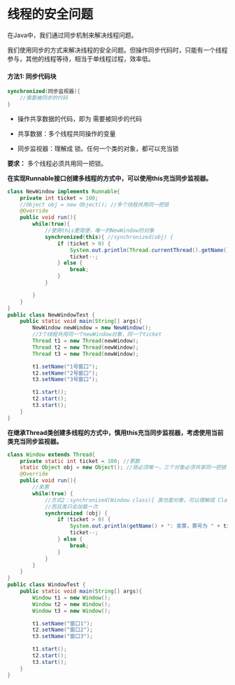 # 线程的安全问题

在Java中，我们通过同步机制来解决线程问题。

我们使用同步的方式来解决线程的安全问题。但操作同步代码时，只能有一个线程参与，其他的线程等待，相当于单线程过程，效率低。

#### 方法1: 同步代码块

```java
synchronized(同步监视器){
    //需要被同步的代码
}
```

+ 操作共享数据的代码，即为 需要被同步的代码

+ 共享数据：多个线程共同操作的变量

+ 同步监视器：理解成 锁。任何一个类的对象，都可以充当锁

**要求：** 多个线程必须共用同一把锁。



**在实现Runnable接口创建多线程的方式中，可以使用this充当同步监视器。**

```java
class NewWindow implements Runnable{
    private int ticket = 100;
    //Object obj = new Object(); //多个线程共用同一把锁
    @Override
    public void run(){
        while(true){
            //使用this更简便，唯一的NewWindow的对象
            synchronized(this){ //synchronized(obj) {
                if (ticket > 0) {
                    System.out.println(Thread.currentThread().getName() + ":卖票，票号 " + ticket);
                    ticket--;
                } else {
                    break;
                }
            }

        }
    }
}
public class NewWindowTest {
    public static void main(String[] args){
        NewWindow newWindow = new NewWindow();
        //3个线程共用同一个newWindow对象，同一个ticket
        Thread t1 = new Thread(newWindow);
        Thread t2 = new Thread(newWindow);
        Thread t3 = new Thread(newWindow);

        t1.setName("1号窗口");
        t2.setName("2号窗口");
        t3.setName("3号窗口");

        t1.start();
        t2.start();
        t3.start();
    }
}
```

**在继承Thread类创建多线程的方式中，慎用this充当同步监视器，考虑使用当前类充当同步监视器。**

```java
class Window extends Thread{
    private static int ticket = 100; //票数
    static Object obj = new Object(); //锁必须唯一，三个对象必须共享同一把锁
    @Override
    public void run(){
        //卖票
        while(true) {
            //方式2：synchronized(Window.class){ 类也是对象，可以理解成 Class clazz = Window.class
            //而且类只会加载一次
            synchronized (obj) {
                if (ticket > 0) {
                    System.out.println(getName() + ": 卖票，票号为 " + ticket);
                    ticket--;
                } else {
                    break;
                }
            }
        }
    }
}
public class WindowTest {
    public static void main(String[] args){
        Window t1 = new Window();
        Window t2 = new Window();
        Window t3 = new Window();

        t1.setName("窗口1");
        t2.setName("窗口2");
        t3.setName("窗口3");

        t1.start();
        t2.start();
        t3.start();
    }
}
```
